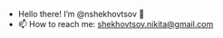 - Hello there! I’m @nshekhovtsov 👋
- 📫 How to reach me: shekhovtsov.nikita@gmail.com

<!---
nshekhovtsov/nshekhovtsov is a ✨ special ✨ repository because its `README.md` (this file) appears on your GitHub profile.
You can click the Preview link to take a look at your changes.
--->
